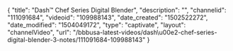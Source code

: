 {
    "title": "Dash&trade; Chef Series Digital Blender",
    "description": "",
    "channelid": "111091684",
    "videoid": "109988143",
    "date_created": "1502522272",
    "date_modified": "1504049172",
    "type": "captivate",
    "layout": "channelVideo",
    "url": "\/bbbusa-latest-videos\/dash\u00e2-chef-series-digital-blender-3-notes\/111091684-109988143"
}